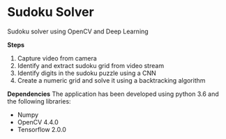 # Sudoku Solver

Sudoku solver using OpenCV and Deep Learning


**Steps**
1. Capture video from camera
2. Identify and extract sudoku grid from video stream
3. Identify digits in the sudoku puzzle using a CNN
4. Create a numeric grid and solve it using a backtracking algorithm

**Dependencies**
The application has been developed using python 3.6 and the following libraries:
- Numpy
- OpenCV 4.4.0
- Tensorflow 2.0.0





